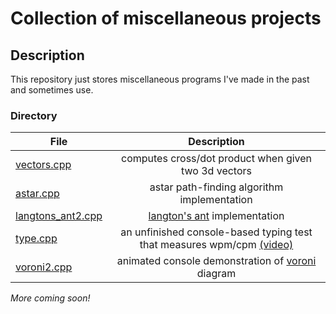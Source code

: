 # Collection of miscellaneous projects 

## Description
This repository just stores miscellaneous programs I've made in the past and sometimes use.

### Directory

| File          | Description   |
| ------------- |:-------------:|
| [vectors.cpp](https://github.com/alecstem/lib/blob/main/math/vectors.cpp)           | computes cross/dot product when given two 3d vectors     |
| [astar.cpp](https://github.com/alecstem/lib/blob/main/algo/astar.cpp)                      | astar path-finding algorithm implementation           |
| [langtons_ant2.cpp](https://github.com/alecstem/lib/blob/main/algo/langtons_ant2.cpp) | [langton's ant](https://en.wikipedia.org/wiki/Langton%27s_ant) implementation |
| [type.cpp](https://github.com/alecstem/lib/tree/main/algo/type) | an unfinished console-based typing test that measures wpm/cpm [(video)](https://www.youtube.com/watch?v=oW_xD7zLnd4)
| [voroni2.cpp](https://github.com/alecstem/lib/tree/main/algo/voroni2.cpp) | animated console demonstration of [voroni](https://en.wikipedia.org/wiki/Voronoi_diagram) diagram |

_More coming soon!_
